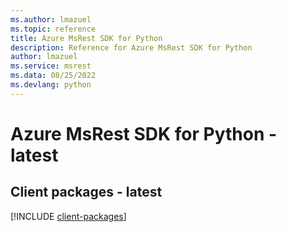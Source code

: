 ```yaml
---
ms.author: lmazuel
ms.topic: reference
title: Azure MsRest SDK for Python
description: Reference for Azure MsRest SDK for Python
author: lmazuel
ms.service: msrest
ms.data: 08/25/2022
ms.devlang: python
---
```

# Azure MsRest SDK for Python - latest

## Client packages - latest
[!INCLUDE [client-packages](msrest-client-index.md)]